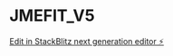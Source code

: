 # JMEFIT_V5

[Edit in StackBlitz next generation editor ⚡️](https://stackblitz.com/~/github.com/SquizAI/JMEFIT_V5)